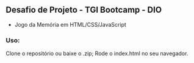 ## Desafio de Projeto - TGI Bootcamp - DIO

- Jogo da Memória em HTML/CSS/JavaScript

### Uso:
Clone o repositório ou baixe o .zip;
Rode o index.html no seu navegador.
